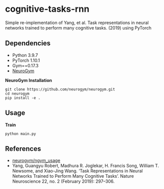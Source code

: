 # cognitive-tasks-rnn
Simple re-implementation of Yang, et al. Task representations in neural networks trained to perform many cognitive tasks. (2019) using PyTorch


## Dependencies
- Python 3.9.7
- PyTorch 1.10.1
- Gym==0.17.3
- [NeuroGym](https://github.com/neurogym/neurogym)

**NeuroGym Installation**
```shell
git clone https://github.com/neurogym/neurogym.git
cd neurogym
pip install -e .
```


## Usage
**Train**
```shell
python main.py
```

## References
- [neurogym/ngym_usage](https://github.com/neurogym/ngym_usage)
- Yang, Guangyu Robert, Madhura R. Joglekar, H. Francis Song, William T. Newsome, and Xiao-Jing Wang. ‘Task Representations in Neural Networks Trained to Perform Many Cognitive Tasks’. Nature Neuroscience 22, no. 2 (February 2019): 297–306.